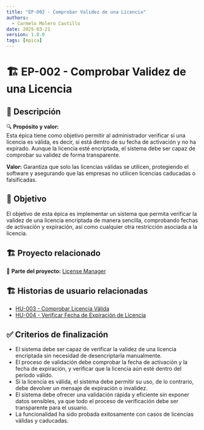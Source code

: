 ```yaml
---
title: "EP-002 - Comprobar Validez de una Licencia"
authors:
  - Carmelo Molero Castillo
date: 2025-03-21
version: 1.0.0
tags: [épica]
---
```


# 🏗 EP-002 - Comprobar Validez de una Licencia

## 📖 Descripción  
🔍 **Propósito y valor:**  
Esta épica tiene como objetivo permitir al administrador verificar si una licencia es válida, es decir, si está dentro de su fecha de activación y no ha expirado. Aunque la licencia esté encriptada, el sistema debe ser capaz de comprobar su validez de forma transparente.

**Valor:** Garantiza que solo las licencias válidas se utilicen, protegiendo el software y asegurando que las empresas no utilicen licencias caducadas o falsificadas.

## 🎯 Objetivo  
El objetivo de esta épica es implementar un sistema que permita verificar la validez de una licencia encriptada de manera sencilla, comprobando fechas de activación y expiración, así como cualquier otra restricción asociada a la licencia.

## 🏗 Proyecto relacionado  
📌 **Parte del proyecto:** [License Manager](../index.md)

## 🏗 Historias de usuario relacionadas  
- [HU-003 - Comprobar Licencia Válida](../hu/HU-003-example.md)  
- [HU-004 - Verificar Fecha de Expiración de Licencia](../hu/HU-004-example.md)  

## ✅ Criterios de finalización  
- El sistema debe ser capaz de verificar la validez de una licencia encriptada sin necesidad de desencriptarla manualmente.  
- El proceso de validación debe comprobar la fecha de activación y la fecha de expiración, y verificar que la licencia aún esté dentro del período válido.  
- Si la licencia es válida, el sistema debe permitir su uso, de lo contrario, debe devolver un mensaje de expiración o invalidez.  
- El sistema debe ofrecer una validación rápida y eficiente sin exponer datos sensibles, ya que todo el proceso de verificación debe ser transparente para el usuario.  
- La funcionalidad ha sido probada exitosamente con casos de licencias válidas y caducadas.
